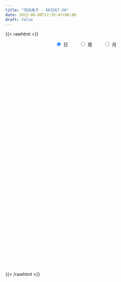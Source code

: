 ```yaml
---
title: "鸿远电子 - 603267.SH"
date: 2022-06-08T17:35:47+08:00
draft: false
---
```

{{< rawhtml >}}
    <div style="text-align: center">
        <label style="padding: 1rem;"><input style="margin-right: .5rem" type="radio" name="period" value="D" checked onclick="period_change(this)">日</label>
        <label style="padding: 1rem;"><input style="margin-right: .5rem" type="radio" name="period" value="W" onclick="period_change(this)">周</label>
        <label style="padding: 1rem;"><input style="margin-right: .5rem" type="radio" name="period" value="M" onclick="period_change(this)">月</label>
    </div>
    <div id="chart" style="height: 700px;"></div> 
    <script type="text/javascript">
        const D_v = [43141.83,29048.42,32353.01,30503.18,30445.21,25031.97,23587.28,33005.43,19683.61,24617.39,39263.35,33579.67,48198.48,35612.3,30604.95,29265.1,25109.44,26758.38,29722.89,25357.66,24746.61,48402.44,44774.3,25515.26,33981.61,82588.04,53674.56,33050.2,65013.13,55854.11,64461.54,48207.01,44219.9,61256.23,53849.07,63686.63,64921.54,42281.56,53382.6,63014.91,54205.61,68652.37,30399.33,67194.15,70338.41,70412.81,61334.3,63821.5,44338.55,55784.69,60616.47,47210.35,57669.63,50994.28,55653.76,45049.71,63276.53,90472.94,95314.59,51118.41,79537.2,66409.33,52621.38,42170.58,57058.24,35518.85,39644.55,48940.51,40802.37,43531.4,41605.01,31718.88,23770.56,40218.52,30026.61,18498.68,22934.28,14579.29,19950.59,20730.12,16554.65,19260.76,13306.2,25709.96,18086.76,14112.85,37203.84,43027.55,36423.64,24185.33,14544.6,15799.61,11103.43,17314.78,21115.48,23103.57,25090.99,19774.74,20203.87,16973.86,19174.58,12893.69,26707.46,21388.61,25706.38,45304.97,28221.59,42326.83,39244.0,21349.43,26186.2,40488.94,19089.32,27860.31,44343.27,25841.49,21495.28,30907.86,22725.88,22699.25,8807.2,16894.44,20570.72,26966.31,12324.39,28352.2,34058.82,18524.0,11844.8,25401.18,19088.67,13665.39,25076.58,32801.16,31599.23,17178.04,18196.26,41749.88,21616.09,27033.49,29461.7,44638.42,27135.44,24320.85,23847.88,29204.0,20233.3,29926.71,25025.84,28908.2,26636.81,25036.55,17745.97,15227.82,19673.34,29799.62,35529.41,37499.9,28967.83,34488.11,29671.6,29230.14,32177.83,43383.85,57022.27,49739.87,33761.36,23720.13,26307.33,33736.57,32725.99,37817.07,46352.79,33108.4,35515.24,42805.3,22327.56,27024.65,34096.47,28271.61,26994.97,37012.45,32922.08,42117.57,32769.77,21709.95,28762.45,29310.9,27505.06,39804.93,37281.66,26642.13,28523.05,25775.82,26036.15,28780.7,33004.32,31748.96,17957.04,17478.1,13560.89,17178.82,18398.73,17782.76,18200.64,33342.65,19596.48,18611.05,18002.77,20397.01,45161.13,44661.86,45015.07,37166.81,21611.85,16152.35,20054.84,18535.35,11793.65,21695.44,22135.77,12932.73,18468.91,10334.0,11104.4,13334.39,12533.89,15507.46,7326.45,20616.94,22857.54,46929.33,34631.72,16673.65,48962.18,29036.6,28214.4,19296.27,36357.72,19325.54,14643.86,25762.96,21959.48,14837.87,15299.97,14437.39,22898.15,18069.01,29440.58,14705.7,25391.48,19390.93,30692.1,32117.59,15803.06,24151.94,38150.49,26986.16,16924.34,20326.68,19693.81,32256.32,32458.35,25831.65,20750.68,32366.57,46092.27,27552.79,27781.29,37672.96,39700.86,52908.29,47991.06,39225.0,31541.12,38403.67,29680.5,31627.12,52041.33,69412.31,58190.2,61102.1,39393.92,51977.74,38394.04,52897.55,48074.71,44537.92,35848.71,24481.01,35398.37,53485.27,74560.6,34526.7,35167.52,40887.37,46256.44,41633.99,25691.99,30811.12,31376.53,38152.52,58880.24,54752.0,37069.15,24603.3,22421.26,26389.12,30373.96,33461.96,57592.83,51730.64,93431.02,50470.37,40411.84,65203.81,52814.37,31055.57,28017.38,15659.44,32808.19,24780.08,19077.91,22906.95,24028.78,20530.79,22270.2,20959.12,17890.51,19116.3,15241.5,16171.6,31602.79,19449.76,27349.34,37694.11,18283.59,13317.93,14260.23,19179.31,18842.37,15397.37,14143.6,11319.2,14673.11,22767.04,35078.56,23603.2,17852.89,15521.1,13522.91,22344.07,25149.72,22636.55,25915.55,20598.41,18222.94,24968.07,66440.43,21461.02,23378.6,13944.37,12759.35,26830.19,31055.4,19856.97,14971.43,18208.02,12309.98,21160.34,20734.76,30169.95,44254.95,32073.54,43393.14,49664.37,24173.74,19774.65,18063.18,12236.6,18390.23,17863.82,19977.7,24663.94,16717.52,18649.87,22078.75,13494.08,17820.33,16007.53,16507.21,10509.9,16288.76,13226.06,12378.73,11083.85,12145.04,21397.88,14857.27,16297.54,37816.54,19549.78,21194.83,29971.99,17521.11,31837.28,41932.93,40957.77,29323.66,25386.76,22672.31,14361.65,19567.96,17354.68,22996.17,23919.06,16648.51,17166.71,12788.6,16324.16,15462.46,9006.06,10498.52,15516.12,11453.94,10922.82,9649.67,9874.9,19838.41,14180.22,21112.28,29709.02,11595.09,19157.8,37803.45,18961.28,26525.76,17952.53,21329.91,18815.73,20911.14,20743.85,21330.92,18078.4,24933.56,38850.63,32905.98,66790.23,27497.98,15462.92,18990.21,13861.0,12550.0,21177.49,18943.01,18893.13,22030.47,16539.62,17340.36,28311.75,16435.74,19389.13,18178.04,14731.6,9859.85,17695.39,24819.86,13338.74,12316.54,10753.83,22383.98,27433.39,24516.16,18716.25,15298.13,18336.07,17661.36,19987.55,15518.1,16209.91,11994.42,8923.29,11126.57,10548.53,7859.12,11840.7,8723.15,16525.53,8023.05,17926.94,8368.2,13626.72,12476.1,12627.46,13029.86,10286.04,14250.35,17781.57,12150.61,9228.46]
const D_histogram = [0.0,-0.0146780627,-0.1341178205,-0.3235022709,-0.5313834641,-0.7259859184,-0.6987456478,-0.6541857902,-0.5804699316,-0.4418813539,-0.1840122251,-0.9595899936,-1.4191791993,-1.6195625116,-1.6337122073,-1.5521960343,-1.3859267266,-1.2218708781,-1.0197070296,-0.8351166544,-0.6265562899,-0.325685008,-0.0572897426,0.1244805522,0.2606507005,0.5340912662,0.7478307276,0.8525294094,0.9893037301,1.067196427,1.0499753347,1.0635458499,1.0703061642,1.1114856269,1.0961560355,1.1841117654,1.2599338652,1.2338742774,1.1986706034,0.9973048556,0.7613397622,0.4581633578,0.2591733545,0.3976166434,0.4905040191,0.6286226432,0.7232386856,0.6327319529,0.4824649004,0.4840373679,0.67914981,0.7872349178,0.7560933375,0.7901205865,0.6648513813,0.5328581087,0.7520759327,1.0027215987,1.2972079134,1.3346589808,0.8805300448,0.8982414153,0.799008014,1.0331844087,1.1560182448,1.0398084339,1.0040453793,0.8083310149,0.6981926942,0.3899652584,-0.0628895072,-0.2232177008,-0.2474420234,-0.0690152553,-0.026761138,-0.1026439153,-0.1813522156,-0.3249388651,-0.5813326125,-0.8426119739,-1.1079289571,-1.2987163139,-1.33282567,-1.2288067275,-1.1333994017,-1.0158135316,-0.5984431869,-0.0666576724,0.3725461043,0.6277402836,0.7725758402,0.7546480581,0.5835072225,0.4011963408,0.420914385,0.4912387546,0.515085723,0.4352635145,0.2617470009,0.2352007413,0.1861181469,0.1416515966,-0.2361471673,-0.1994521193,-0.3983781214,-0.805764779,-1.2548859604,-1.0126164204,-0.8221922013,-0.7425714651,-0.5536394201,-0.5996730451,-0.5530733089,-0.2549511712,0.2891579806,0.4911195777,0.5071283228,0.4703225636,0.1613167387,-0.1824906834,-0.3707662032,-0.3027855948,-0.1849140077,-0.3133925365,-0.5224588332,-0.2063756201,0.1394114721,0.3105115038,0.3847801874,-0.0958949023,-0.3188790877,-0.2734814747,-0.1592648739,0.2305015953,0.6399172574,0.7955826074,0.9794252304,1.2813782682,1.4426910005,1.3560516692,1.4109276325,1.2593161456,1.4141290444,1.3520801321,1.4516677936,1.1832734012,1.0057615905,0.9943346119,0.7534872679,0.7754214651,0.6853670944,0.6546381418,0.5182604549,0.2322873819,0.0233658466,0.0753012966,0.8570962436,1.7011430007,1.9757653233,2.3289658835,2.0719702877,1.5293336333,1.1989363369,0.3103305503,-0.9333287572,-1.325164077,-1.3452410537,-1.4740802962,-1.034286468,-0.8950439266,-0.874135604,-0.6610191125,-0.7991354729,-0.7265013433,-1.1499759292,-1.9438208975,-2.2804797691,-2.1871219787,-2.539543163,-2.6423096183,-2.895637923,-3.1015641073,-2.2873342814,-1.9254282137,-2.0007356956,-2.0952361537,-2.5468632711,-2.6216825124,-2.2832261047,-1.1462522447,-1.2371572386,-1.2253584439,-1.1553088729,-1.0395769494,-0.9818726278,-0.7507276618,-1.0683905121,-1.5660818829,-1.4768669511,-1.2297849954,-1.098759264,-1.0978082774,-0.881095739,-0.4676626672,0.0784583789,0.8327388563,1.2414527326,1.5484396866,1.7656624394,1.6935930187,1.5543524436,2.0883337791,2.5386367578,2.1795787031,2.1407587621,1.8377737638,1.4817414503,1.1817752111,0.8948816072,0.9176373388,0.3641025817,0.0034050041,-0.1760438816,-0.4177907534,-0.6868743259,-0.7570332173,-0.89749416,-0.9890091614,-1.0025891472,-1.1449279751,-0.8984120121,-0.4254262774,-0.2236064878,-0.2260690538,-0.6137508558,-0.6742414499,-1.0495283808,-1.4724229807,-1.7107320769,-1.6637925011,-1.7041291257,-1.2181730635,-0.6892502263,-0.2795299233,0.1903505301,0.5063083407,0.6659537529,0.8811120818,1.4043189542,1.5341247382,1.6559420159,1.4811562655,1.7216709898,1.8307079268,1.6394030999,1.0038512594,0.3742388204,0.171065544,-0.0315318016,-0.2032923344,-0.358382991,-0.5725740829,-0.866796287,-1.0042427621,-0.9950024289,-0.8996963473,-0.3940979871,0.1082085493,0.3170301617,0.0207160901,-0.0432055155,0.4261636609,0.7568509235,1.1181246607,1.046951355,0.483987959,0.0847211904,-0.3494743826,0.0629409876,0.7940561068,1.3618725984,1.748518094,1.8939706815,2.2241128876,2.3642887379,2.7070649732,2.3000843708,2.4124823192,2.2538180825,1.9450304463,1.7562044063,1.933728756,1.2007791874,0.219389125,0.4287260063,0.7144764152,0.6990233695,-0.1250326469,-0.3473051781,-0.3739537052,-0.3599789367,-0.6089102295,0.1635035787,0.5122156926,0.4131772418,0.198567969,-0.1140573283,-0.6641982212,-0.5715114219,-0.1586027869,0.4879758401,0.6812210507,-0.0365594947,-0.7624233924,-1.5256790367,-2.5752074366,-2.6934780522,-2.6292538691,-2.9343102165,-3.0626863124,-3.2676381218,-3.0518418776,-2.6596484984,-2.1726667137,-1.8574481263,-1.5626226071,-1.6587861661,-1.6708276703,-1.5478461608,-1.6399060182,-1.6418441506,-1.4334805268,-0.6555121163,-0.0078148055,0.4387798824,1.2377992337,1.4778249396,1.559579036,1.1539379966,1.3197890223,1.3598872394,1.186414702,1.2339142357,1.2014614411,0.8696082194,0.7898983559,1.2177733403,1.1338464676,1.0168505599,0.9301682036,0.7602488163,0.9582330496,0.9090187081,0.9587292738,1.1920119812,1.2637558277,0.9180932899,0.5336054289,-0.3623521723,-0.9324859594,-0.9051790356,-0.8359044415,-0.6992937834,-0.1437779031,-0.2256048176,-0.3932246546,-0.326051495,-0.2772278673,-0.2948015886,-0.2088089823,-0.0236443667,0.408670473,1.3877531756,1.5982307657,1.9906670539,2.4088627501,2.0423210638,1.5028913036,1.1109709972,0.591479855,-0.011441859,0.008258043,0.0840253834,0.123762801,-0.0286500998,-0.2123956291,-0.3865182068,-0.4271760571,-0.7863179948,-1.2019306823,-1.5933118796,-1.8738811357,-1.6875780093,-1.5783289881,-1.5424800294,-1.1157639784,-0.8002052033,-0.258882092,0.0426088666,-0.1207907569,-0.8207281081,-1.3850724973,-1.9389027941,-2.5088507547,-2.7501712594,-2.8323280187,-2.709511642,-2.2000232484,-1.1258930433,-0.2806462649,0.0647646799,0.3147589394,0.4062478648,0.5164730636,0.744443727,0.6247727578,0.408204263,0.4125498458,0.131719071,-0.5891256289,-0.5319310709,-0.5115291007,-0.6251343735,-0.6889936318,-0.4295756011,-0.51941292,-0.5810326888,-0.5131980675,-0.3085361891,-0.4155123535,0.2013302908,0.2849796845,0.3172169764,0.8483328948,1.584503225,1.732442313,1.4674386478,1.3625908539,1.1869322862,0.405416743,-0.3896856435,-0.4423591785,-0.7062195291,-0.9766015133,-1.2857255192,-1.6095697036,-1.4854824081,-1.6772637585,-1.5904710754,-1.7218388513,-1.463487718,-1.2365574128,-1.2758004803,-1.3326829472,-1.2727103831,-0.97381252,-0.8194078333,-0.6239490689,-0.6962093499,-0.8670782729,-0.8003638638,-1.125030996,-1.1476526553,-1.2388088883,-1.2746981251,-1.2347843433,-0.6724714787,-0.1750725211,0.0989727546,0.0346379128,0.2235464466,0.0234258878,-0.2479964453,0.0639720412,0.4079250934,1.2379793656,2.0870618039,2.2880685449,2.4091845955,2.8015147919,2.8978194173,2.7720388967,2.7913238984,2.6829237485,2.6197814059,2.360897501,2.0519725765,1.643428325,1.275631138,0.7378718927,0.2860181168,0.2390660453,0.4037807552,0.3948570509,0.5191751113,0.5418931598,0.7812165381,1.0092369226,0.9083182095,0.7454839645]
const D_fast = [0.0,-0.0183475783,-0.1713167913,-0.4415768095,-0.7823038686,-1.1584028025,-1.3058489438,-1.4248355338,-1.4962371581,-1.4681189189,-1.2562528464,-2.2717281132,-3.0861121188,-3.691386059,-4.1139638065,-4.4204966421,-4.600709016,-4.7421208871,-4.7948837959,-4.8190725844,-4.7671512923,-4.5477012625,-4.2936284327,-4.0807379998,-3.8794051764,-3.4724417942,-3.0717446509,-2.7539136167,-2.3698133635,-2.0251215599,-1.7798488184,-1.5003918408,-1.2260549854,-0.907004116,-0.6482946985,-0.2643110272,0.1264945389,0.4089035205,0.6733674972,0.7213279634,0.6756978105,0.4870622456,0.3528655808,0.5907130306,0.8062264111,1.101500696,1.3769264099,1.4446026653,1.414951838,1.5375336474,1.902433542,2.2073273792,2.3652091334,2.596766529,2.6377101691,2.6389314237,3.0461682308,3.5474942965,4.1662825896,4.5373984022,4.3034019773,4.5456737017,4.6461923039,5.1386648008,5.5505031981,5.6942454957,5.9094937858,5.9158621752,5.9802720281,5.7695359068,5.3009587644,5.0848261456,4.9987413172,5.1599142714,5.1954781042,5.0939343481,4.9698879939,4.7450666282,4.3433397276,3.8714073728,3.3291081503,2.813641715,2.4463259414,2.243143202,2.0552006774,1.9188331646,2.1865927126,2.701713809,3.2340541118,3.646183362,3.9841628786,4.154897111,4.129633081,4.0476212845,4.172567925,4.3657019833,4.5183203823,4.5473140525,4.4392342892,4.4714882149,4.4689351572,4.4598815061,4.0230459504,4.0098779685,3.7113574361,3.1025295838,2.3396869122,2.3288023472,2.3136785159,2.2076563858,2.2581785758,2.0622266896,1.9705580985,2.2049424434,2.8213410903,3.1460825819,3.2888734077,3.3696482894,3.1009716492,2.7115415562,2.4305744856,2.4228586953,2.4945017805,2.2876751176,1.9479941125,2.2124834207,2.5931233809,2.8418512885,3.012315019,2.5076662037,2.2049622464,2.1819894907,2.256389873,2.703781741,3.2731767175,3.6277377193,4.0564366499,4.6787342548,5.2007197372,5.4530933233,5.8607011947,6.0239187442,6.5322639041,6.8082350248,7.2707396347,7.2981635925,7.3720921795,7.6092488539,7.5567733269,7.7725628904,7.8538502932,7.9867808761,7.9799683029,7.7520670754,7.5489870017,7.6197477759,8.6158167838,9.8851492911,10.6537129445,11.5891549755,11.8501519517,11.6898487057,11.6591854935,10.8481623444,9.3711708476,8.6480445085,8.2916572684,7.7942979519,7.9755201632,7.8910017228,7.6933761445,7.7412378579,7.4033376292,7.2943464229,6.5833778548,5.3035776621,4.3967988482,3.943376144,2.9560691689,2.192725309,1.2154875235,0.2341703124,0.476566568,0.3571155822,-0.2183758235,-0.83668532,-1.9250282553,-2.6552681247,-2.8876182432,-2.0372074444,-2.4374017479,-2.7319425641,-2.9507202114,-3.0948825252,-3.2826463606,-3.2391833101,-3.8239437884,-4.7131556299,-4.9931574359,-5.053521729,-5.1971858136,-5.4706868963,-5.4742482927,-5.1777308878,-4.611995247,-3.6495300555,-2.930452996,-2.2363561204,-1.5777177578,-1.2263889237,-0.9770413879,0.0790233924,1.1639855605,1.3498221816,1.8461919311,2.0026503738,2.0170534229,2.0125309865,1.9493577843,2.2015228506,1.739013739,1.3791674124,1.1557075563,0.8095129961,0.3687108421,0.1092936464,-0.2555408363,-0.594308128,-0.8585354007,-1.2871062223,-1.2651932623,-0.898564097,-0.7526459293,-0.8116257588,-1.3527452747,-1.5817962314,-2.2194652574,-3.0104656026,-3.6764577179,-4.0454662674,-4.5118351735,-4.3304223771,-3.9738120964,-3.6339742743,-3.1165061883,-2.6739712926,-2.3478374422,-1.9124010928,-1.0381144818,-0.5247775133,0.0110252684,0.2065285844,0.877461056,1.4441749748,1.6627209228,1.2781318972,0.7420791633,0.581672273,0.3711919769,0.1486083605,-0.0960780438,-0.4534126564,-0.9643339323,-1.352841098,-1.592351372,-1.7219693772,-1.3148955138,-0.78553684,-0.4974576872,-0.7885927363,-0.8633157207,-0.2874056291,0.2324943644,0.8732992668,1.0638637998,0.6218973935,0.2438109225,-0.2777532461,0.150397371,1.0800265169,1.9883111581,2.8120861771,3.4310314351,4.317201863,5.0484498978,6.0679923764,6.2360328667,6.9515513949,7.3563416788,7.5338116542,7.7840367158,8.4449932544,8.0122384827,7.0856957016,7.4022140845,7.8665835972,8.0258863938,7.1705722157,6.8614733899,6.7413364365,6.6653164709,6.2641576207,7.0774473236,7.5542133606,7.5584692202,7.3935019397,7.0523623103,6.3361718621,6.2859808059,6.6592387442,7.4278113313,7.7913618045,7.0644413855,6.1479716397,5.0032962362,3.3099659771,2.5183258485,1.9252365643,0.8866026628,-0.0074450112,-1.029306351,-1.5764705763,-1.8491893217,-1.9053742154,-2.0545176596,-2.1503477921,-2.6612078926,-3.0909563145,-3.3549363451,-3.856972707,-4.2693718771,-4.419378385,-3.8052880036,-3.1595443942,-2.6032547357,-1.494785576,-0.8853036352,-0.4136547797,-0.53081132,-0.0350130388,0.3450569882,0.4681881264,0.8241662189,1.0920787846,0.9776276178,1.0953923433,1.8277106627,2.0272454069,2.1644621392,2.3103218338,2.3304646506,2.7680071463,2.9460474818,3.2354403659,3.7667260686,4.154408872,4.0382696567,3.787183153,2.8006375087,1.9973822317,1.7983943967,1.6586928804,1.6204800926,2.1400514972,2.0018233782,1.7358973776,1.7215576634,1.7010743243,1.6098002058,1.6435905665,1.8228440905,2.3573265485,3.6833475449,4.2933828265,5.1834858781,6.2038972619,6.3479358416,6.1842289073,6.0700513501,5.6984301717,5.0926479929,5.1144124056,5.2111860919,5.2818642097,5.1222887839,4.8854443474,4.614692218,4.4672403534,3.911518917,3.195423559,2.4057143917,1.6566748517,1.4210834759,1.13575025,0.7859792013,0.9337542577,1.049261732,1.5258643204,1.8380074956,1.6444101828,0.7392908046,-0.1713217088,-1.2098777042,-2.4070383535,-3.335901673,-4.126140437,-4.6807019708,-4.7212193893,-3.928562445,-3.1534772328,-2.7918751181,-2.4631911237,-2.2701402321,-2.0307967674,-1.6167151723,-1.580192952,-1.694710381,-1.5872273368,-1.8351283439,-2.7032544509,-2.7790426607,-2.8865229657,-3.1564118318,-3.392519498,-3.2404953676,-3.4601859166,-3.6670638575,-3.7275287531,-3.6000009219,-3.8108551748,-3.1436799578,-2.9887856429,-2.8772441069,-2.1340449649,-1.0017488284,-0.4206991622,-0.3188431654,-0.0830432458,0.0380312581,-0.6421300994,-1.5346538968,-1.6979172264,-2.1383324593,-2.6528648218,-3.2834202075,-4.0096568178,-4.2569401243,-4.8680374143,-5.1788625,-5.7406899888,-5.8482107851,-5.930419833,-6.2886130206,-6.6786662243,-6.936871256,-6.8814265229,-6.9318737945,-6.8924022973,-7.1387149158,-7.526353407,-7.6597299639,-8.2656548451,-8.5751896682,-8.9760481232,-9.3306118914,-9.5993941953,-9.2051992005,-8.7515683732,-8.4527799087,-8.5084552724,-8.2636601269,-8.4579242137,-8.7913456582,-8.4633841614,-8.0174498358,-6.8779007222,-5.5070528329,-4.7340289558,-4.0106167562,-2.9179078619,-2.0971483822,-1.5299191787,-0.8128032023,-0.2504724151,0.3413305938,0.6726710641,0.8767392837,0.8790521135,0.8301627111,0.4768714389,0.0965221922,0.1093366321,0.3749965307,0.4647870892,0.7188989274,0.8770902658,1.3117177787,1.7920473938,1.9182082331,1.9417449792]
const D_slow = [0.0,-0.0036695157,-0.0371989708,-0.1180745385,-0.2509204045,-0.4324168841,-0.6071032961,-0.7706497436,-0.9157672265,-1.026237565,-1.0722406213,-1.3121381197,-1.6669329195,-2.0718235474,-2.4802515992,-2.8683006078,-3.2147822894,-3.520250009,-3.7751767664,-3.98395593,-4.1405950024,-4.2220162545,-4.2363386901,-4.205218552,-4.1400558769,-4.0065330604,-3.8195753785,-3.6064430261,-3.3591170936,-3.0923179868,-2.8298241532,-2.5639376907,-2.2963611496,-2.0184897429,-1.744450734,-1.4484227927,-1.1334393263,-0.824970757,-0.5253031061,-0.2759768922,-0.0856419517,0.0288988878,0.0936922264,0.1930963872,0.315722392,0.4728780528,0.6536877242,0.8118707124,0.9324869375,1.0534962795,1.223283732,1.4200924615,1.6091157959,1.8066459425,1.9728587878,2.106073315,2.2940922982,2.5447726978,2.8690746762,3.2027394214,3.4228719326,3.6474322864,3.8471842899,4.1054803921,4.3944849533,4.6544370618,4.9054484066,5.1075311603,5.2820793338,5.3795706484,5.3638482716,5.3080438464,5.2461833406,5.2289295267,5.2222392422,5.1965782634,5.1512402095,5.0700054933,4.9246723401,4.7140193467,4.4370371074,4.1123580289,3.7791516114,3.4719499295,3.1886000791,2.9346466962,2.7850358995,2.7683714814,2.8615080075,3.0184430784,3.2115870384,3.4002490529,3.5461258586,3.6464249437,3.75165354,3.8744632286,4.0032346594,4.112050538,4.1774872882,4.2362874736,4.2828170103,4.3182299095,4.2591931176,4.2093300878,4.1097355575,3.9082943627,3.5945728726,3.3414187675,3.1358707172,2.9502278509,2.8118179959,2.6618997346,2.5236314074,2.4598936146,2.5321831097,2.6549630042,2.7817450849,2.8993257258,2.9396549105,2.8940322396,2.8013406888,2.7256442901,2.6794157882,2.6010676541,2.4704529458,2.4188590407,2.4537119088,2.5313397847,2.6275348316,2.603561106,2.5238413341,2.4554709654,2.4156547469,2.4732801457,2.6332594601,2.8321551119,3.0770114195,3.3973559866,3.7580287367,4.097041654,4.4497735622,4.7646025986,5.1181348597,5.4561548927,5.8190718411,6.1148901914,6.366330589,6.614914242,6.803286059,6.9971414253,7.1684831988,7.3321427343,7.461707848,7.5197796935,7.5256211551,7.5444464793,7.7587205402,8.1840062904,8.6779476212,9.2601890921,9.778181664,10.1605150723,10.4602491566,10.5378317941,10.3044996048,9.9732085856,9.6368983221,9.2683782481,9.0098066311,8.7860456495,8.5675117485,8.4022569703,8.2024731021,8.0208477663,7.733353784,7.2473985596,6.6772786173,6.1304981227,5.4956123319,4.8350349273,4.1111254466,3.3357344197,2.7639008494,2.282543796,1.7823598721,1.2585508336,0.6218350159,-0.0335856123,-0.6043921384,-0.8909551996,-1.2002445093,-1.5065841202,-1.7954113385,-2.0553055758,-2.3007737328,-2.4884556482,-2.7555532763,-3.147073747,-3.5162904848,-3.8237367336,-4.0984265496,-4.372878619,-4.5931525537,-4.7100682205,-4.6904536258,-4.4822689117,-4.1719057286,-3.7847958069,-3.3433801971,-2.9199819424,-2.5313938315,-2.0093103868,-1.3746511973,-0.8297565215,-0.294566831,0.1648766099,0.5353119725,0.8307557753,1.0544761771,1.2838855118,1.3749111572,1.3757624083,1.3317514379,1.2273037495,1.055585168,0.8663268637,0.6419533237,0.3947010333,0.1440537465,-0.1421782472,-0.3667812503,-0.4731378196,-0.5290394415,-0.585556705,-0.7389944189,-0.9075547814,-1.1699368766,-1.5380426218,-1.965725641,-2.3816737663,-2.8077060477,-3.1122493136,-3.2845618702,-3.354444351,-3.3068567185,-3.1802796333,-3.0137911951,-2.7935131746,-2.4424334361,-2.0589022515,-1.6449167475,-1.2746276812,-0.8442099337,-0.386532952,0.023317823,0.2742806378,0.3678403429,0.4106067289,0.4027237785,0.3519006949,0.2623049472,0.1191614264,-0.0975376453,-0.3485983358,-0.5973489431,-0.8222730299,-0.9207975267,-0.8937453894,-0.8144878489,-0.8093088264,-0.8201102053,-0.71356929,-0.5243565592,-0.244825394,0.0169124448,0.1379094345,0.1590897321,0.0717211365,0.0874563834,0.2859704101,0.6264385597,1.0635680832,1.5370607536,2.0930889754,2.6841611599,3.3609274032,3.9359484959,4.5390690757,5.1025235963,5.5887812079,6.0278323095,6.5112644985,6.8114592953,6.8663065766,6.9734880781,7.152107182,7.3268630243,7.2956048626,7.2087785681,7.1152901417,7.0252954076,6.8730678502,6.9139437449,7.041997668,7.1452919785,7.1949339707,7.1664196386,7.0003700833,6.8574922278,6.8178415311,6.9398354911,7.1101407538,7.1010008802,6.9103950321,6.5289752729,5.8851734137,5.2118039007,4.5544904334,3.8209128793,3.0552413012,2.2383317707,1.4753713013,0.8104591767,0.2672924983,-0.1970695333,-0.587725185,-1.0024217266,-1.4201286441,-1.8070901843,-2.2170666889,-2.6275277265,-2.9858978582,-3.1497758873,-3.1517295887,-3.0420346181,-2.7325848097,-2.3631285748,-1.9732338158,-1.6847493166,-1.354802061,-1.0148302512,-0.7182265757,-0.4097480168,-0.1093826565,0.1080193984,0.3054939874,0.6099373224,0.8933989393,1.1476115793,1.3801536302,1.5702158343,1.8097740967,2.0370287737,2.2767110921,2.5747140874,2.8906530443,3.1201763668,3.2535777241,3.162989681,2.9298681911,2.7035734322,2.4945973219,2.319773876,2.2838294002,2.2274281958,2.1291220322,2.0476091584,1.9783021916,1.9046017945,1.8523995489,1.8464884572,1.9486560755,2.2955943693,2.6951520608,3.1928188242,3.7950345118,4.3056147777,4.6813376036,4.9590803529,5.1069503167,5.1040898519,5.1061543627,5.1271607085,5.1581014087,5.1509388838,5.0978399765,5.0012104248,4.8944164105,4.6978369118,4.3973542413,3.9990262714,3.5305559874,3.1086614851,2.7140792381,2.3284592307,2.0495182361,1.8494669353,1.7847464123,1.795398629,1.7652009398,1.5600189127,1.2137507884,0.7290250899,0.1018124012,-0.5857304136,-1.2938124183,-1.9711903288,-2.5211961409,-2.8026694017,-2.8728309679,-2.8566397979,-2.7779500631,-2.6763880969,-2.547269831,-2.3611588992,-2.2049657098,-2.102914644,-1.9997771826,-1.9668474148,-2.1141288221,-2.2471115898,-2.374993865,-2.5312774583,-2.7035258663,-2.8109197666,-2.9407729966,-3.0860311687,-3.2143306856,-3.2914647329,-3.3953428213,-3.3450102486,-3.2737653274,-3.1944610833,-2.9823778596,-2.5862520534,-2.1531414751,-1.7862818132,-1.4456340997,-1.1489010282,-1.0475468424,-1.1449682533,-1.2555580479,-1.4321129302,-1.6762633085,-1.9976946883,-2.4000871142,-2.7714577162,-3.1907736558,-3.5883914247,-4.0188511375,-4.384723067,-4.6938624202,-5.0128125403,-5.3459832771,-5.6641608729,-5.9076140029,-6.1124659612,-6.2684532284,-6.4425055659,-6.6592751341,-6.8593661001,-7.1406238491,-7.4275370129,-7.737239235,-8.0559137663,-8.3646098521,-8.5327277218,-8.576495852,-8.5517526634,-8.5430931852,-8.4872065735,-8.4813501016,-8.5433492129,-8.5273562026,-8.4253749293,-8.1158800878,-7.5941146369,-7.0220975006,-6.4198013518,-5.7194226538,-4.9949677995,-4.3019580753,-3.6041271007,-2.9333961636,-2.2784508121,-1.6882264369,-1.1752332928,-0.7643762115,-0.445468427,-0.2610004538,-0.1894959246,-0.1297294133,-0.0287842245,0.0699300383,0.1997238161,0.335197106,0.5305012406,0.7828104712,1.0098900236,1.1962610147]
const D_data = [['2020-05-18', 55.9, 56.69, 55.11, 58.03],['2020-05-19', 57.02, 56.46, 55.99, 57.23],['2020-05-20', 56.7, 54.72, 54.2, 56.7],['2020-05-21', 55.0, 52.81, 52.73, 55.29],['2020-05-22', 52.67, 51.13, 50.75, 53.37],['2020-05-25', 51.27, 49.65, 49.21, 51.3],['2020-05-26', 49.7, 51.33, 49.7, 51.51],['2020-05-27', 51.4, 51.1, 50.92, 53.59],['2020-05-28', 51.47, 51.17, 49.8, 52.2],['2020-05-29', 50.81, 52.01, 50.5, 52.39],['2020-06-01', 52.25, 54.18, 52.25, 54.19],['2020-06-02', 39.0, 39.19, 38.7, 39.98],['2020-06-03', 38.93, 38.63, 38.24, 39.56],['2020-06-04', 38.78, 38.6, 38.39, 39.19],['2020-06-05', 38.6, 38.72, 38.45, 38.93],['2020-06-08', 38.97, 38.44, 38.4, 39.44],['2020-06-09', 38.44, 38.56, 38.15, 38.76],['2020-06-10', 38.56, 37.9, 37.76, 38.8],['2020-06-11', 37.77, 37.95, 37.5, 38.58],['2020-06-12', 37.06, 37.48, 36.93, 37.7],['2020-06-15', 37.23, 37.68, 37.01, 38.12],['2020-06-16', 37.98, 39.24, 37.89, 39.25],['2020-06-17', 39.39, 39.62, 38.86, 39.87],['2020-06-18', 39.55, 39.18, 38.9, 39.59],['2020-06-19', 39.18, 39.03, 38.77, 39.35],['2020-06-22', 39.31, 41.6, 39.31, 41.75],['2020-06-23', 41.59, 42.13, 41.3, 42.43],['2020-06-24', 42.1, 41.74, 41.3, 42.35],['2020-06-29', 41.3, 43.04, 40.6, 43.73],['2020-06-30', 42.98, 43.25, 42.4, 43.5],['2020-07-01', 43.2, 42.65, 42.05, 44.45],['2020-07-02', 42.65, 43.49, 42.22, 43.79],['2020-07-03', 43.66, 43.97, 43.15, 44.36],['2020-07-06', 44.1, 45.1, 43.66, 45.64],['2020-07-07', 45.15, 45.08, 45.0, 46.28],['2020-07-08', 45.08, 47.26, 44.55, 47.98],['2020-07-09', 47.3, 48.35, 47.06, 49.56],['2020-07-10', 47.76, 48.07, 47.6, 49.36],['2020-07-13', 48.11, 48.67, 47.55, 48.84],['2020-07-14', 48.4, 46.77, 46.01, 48.49],['2020-07-15', 47.28, 45.83, 45.5, 48.2],['2020-07-16', 45.76, 44.01, 43.8, 47.8],['2020-07-17', 43.98, 44.25, 43.3, 44.78],['2020-07-20', 45.08, 48.6, 44.51, 48.6],['2020-07-21', 49.06, 49.05, 48.59, 50.43],['2020-07-22', 49.05, 50.75, 48.58, 52.0],['2020-07-23', 50.5, 51.46, 49.39, 51.9],['2020-07-24', 51.6, 49.8, 48.5, 51.98],['2020-07-27', 49.68, 48.97, 48.59, 50.94],['2020-07-28', 49.9, 51.0, 48.62, 51.29],['2020-07-29', 50.7, 54.59, 50.5, 55.08],['2020-07-30', 54.97, 55.1, 53.0, 55.55],['2020-07-31', 54.51, 54.4, 52.6, 55.36],['2020-08-03', 54.89, 56.09, 54.01, 56.77],['2020-08-04', 55.91, 54.7, 53.06, 56.0],['2020-08-05', 53.76, 54.69, 52.11, 55.75],['2020-08-06', 55.84, 60.16, 55.84, 60.16],['2020-08-07', 60.58, 62.88, 58.32, 65.95],['2020-08-10', 65.53, 66.22, 64.28, 69.17],['2020-08-11', 65.15, 65.39, 64.5, 68.55],['2020-08-12', 65.38, 59.46, 58.85, 65.38],['2020-08-13', 60.02, 65.41, 60.02, 65.41],['2020-08-14', 65.41, 64.94, 64.3, 67.26],['2020-08-17', 65.09, 70.79, 65.09, 70.93],['2020-08-18', 70.07, 71.85, 69.3, 75.0],['2020-08-19', 70.89, 70.4, 70.07, 73.72],['2020-08-20', 69.73, 72.5, 69.5, 73.86],['2020-08-21', 72.18, 71.31, 68.23, 73.07],['2020-08-24', 71.4, 72.9, 71.4, 75.47],['2020-08-25', 73.58, 70.48, 69.29, 73.76],['2020-08-26', 70.38, 67.5, 66.61, 71.5],['2020-08-27', 68.15, 70.15, 68.1, 72.0],['2020-08-28', 70.28, 71.92, 69.89, 73.1],['2020-08-31', 72.89, 75.5, 72.7, 76.44],['2020-09-01', 74.5, 75.1, 73.38, 76.7],['2020-09-02', 75.77, 74.22, 73.01, 75.77],['2020-09-03', 74.77, 74.39, 73.61, 76.8],['2020-09-04', 73.0, 73.5, 72.58, 75.4],['2020-09-07', 73.4, 71.35, 70.45, 74.01],['2020-09-08', 70.07, 70.0, 68.22, 71.35],['2020-09-09', 69.8, 68.39, 67.46, 70.45],['2020-09-10', 68.94, 67.73, 67.11, 70.18],['2020-09-11', 68.79, 68.59, 66.83, 69.58],['2020-09-14', 68.75, 70.0, 67.56, 71.3],['2020-09-15', 70.0, 69.96, 68.4, 70.21],['2020-09-16', 70.7, 70.39, 69.05, 71.29],['2020-09-17', 70.61, 75.36, 69.75, 75.95],['2020-09-18', 75.57, 79.5, 75.57, 80.88],['2020-09-21', 78.3, 81.5, 78.29, 84.08],['2020-09-22', 80.1, 81.9, 78.54, 82.81],['2020-09-23', 81.33, 82.61, 80.5, 83.0],['2020-09-24', 82.36, 82.0, 80.4, 83.9],['2020-09-25', 82.41, 80.6, 79.9, 82.97],['2020-09-28', 81.9, 80.41, 78.84, 83.01],['2020-09-29', 81.63, 83.36, 79.5, 84.8],['2020-09-30', 83.15, 85.15, 81.64, 85.2],['2020-10-09', 86.0, 85.79, 82.97, 87.33],['2020-10-12', 85.0, 85.3, 83.8, 86.66],['2020-10-13', 85.04, 84.31, 83.5, 86.58],['2020-10-14', 84.41, 86.41, 83.95, 86.5],['2020-10-15', 86.42, 86.7, 85.79, 89.2],['2020-10-16', 86.49, 87.25, 84.58, 87.69],['2020-10-19', 87.64, 82.5, 80.6, 87.64],['2020-10-20', 83.25, 87.2, 82.03, 87.3],['2020-10-21', 87.2, 84.16, 83.31, 89.8],['2020-10-22', 83.35, 79.99, 76.12, 83.52],['2020-10-23', 79.5, 76.85, 75.95, 80.86],['2020-10-26', 77.6, 84.54, 75.02, 84.54],['2020-10-27', 86.95, 84.79, 82.18, 87.71],['2020-10-28', 84.69, 83.94, 83.7, 85.86],['2020-10-29', 82.5, 85.93, 81.9, 86.49],['2020-10-30', 87.55, 83.3, 82.0, 88.0],['2020-11-02', 82.55, 84.37, 81.29, 85.23],['2020-11-03', 85.21, 88.49, 84.18, 88.66],['2020-11-04', 88.48, 94.23, 87.23, 96.05],['2020-11-05', 94.24, 92.65, 91.28, 94.4],['2020-11-06', 91.8, 91.7, 89.65, 92.48],['2020-11-09', 91.65, 91.78, 87.23, 92.6],['2020-11-10', 90.2, 88.1, 87.19, 90.49],['2020-11-11', 88.5, 86.3, 85.96, 89.66],['2020-11-12', 85.8, 86.99, 85.8, 87.7],['2020-11-13', 86.75, 90.0, 85.42, 90.5],['2020-11-16', 90.04, 91.32, 88.3, 91.88],['2020-11-17', 90.4, 88.38, 83.64, 90.41],['2020-11-18', 87.25, 86.48, 85.99, 89.09],['2020-11-19', 85.5, 93.41, 84.48, 93.5],['2020-11-20', 94.28, 95.9, 92.91, 97.96],['2020-11-23', 97.0, 95.65, 93.07, 97.5],['2020-11-24', 97.3, 95.75, 93.23, 97.3],['2020-11-25', 95.21, 88.18, 88.18, 96.0],['2020-11-26', 88.1, 89.7, 85.85, 90.17],['2020-11-27', 88.91, 92.7, 88.36, 93.49],['2020-11-30', 92.7, 94.17, 91.7, 97.11],['2020-12-01', 93.96, 99.37, 93.01, 99.98],['2020-12-02', 99.4, 102.5, 98.52, 103.9],['2020-12-03', 103.47, 101.82, 100.2, 103.7],['2020-12-04', 101.07, 104.23, 99.42, 104.5],['2020-12-07', 104.28, 108.4, 101.51, 112.0],['2020-12-08', 109.27, 109.5, 108.0, 111.45],['2020-12-09', 109.74, 108.28, 107.71, 113.49],['2020-12-10', 109.34, 111.69, 107.3, 116.2],['2020-12-11', 111.49, 110.57, 109.05, 116.38],['2020-12-14', 111.94, 116.2, 111.02, 116.5],['2020-12-15', 114.9, 115.6, 113.67, 119.3],['2020-12-16', 115.61, 119.66, 114.0, 119.88],['2020-12-17', 117.85, 116.5, 112.38, 119.64],['2020-12-18', 116.72, 118.2, 114.89, 118.9],['2020-12-21', 117.55, 121.5, 116.4, 122.6],['2020-12-22', 120.0, 119.6, 116.87, 123.0],['2020-12-23', 120.89, 123.9, 115.55, 124.4],['2020-12-24', 123.5, 123.91, 120.52, 127.76],['2020-12-25', 123.66, 125.9, 120.2, 127.2],['2020-12-28', 127.2, 125.65, 123.5, 127.7],['2020-12-29', 125.43, 124.0, 122.8, 126.5],['2020-12-30', 123.6, 124.8, 122.91, 126.7],['2020-12-31', 124.81, 128.76, 124.81, 129.5],['2021-01-04', 131.7, 141.64, 131.7, 141.64],['2021-01-05', 144.9, 149.0, 143.0, 151.0],['2021-01-06', 147.5, 147.58, 141.7, 149.6],['2021-01-07', 146.64, 153.28, 146.09, 153.5],['2021-01-08', 151.63, 149.02, 148.36, 156.58],['2021-01-11', 154.51, 146.14, 145.59, 154.6],['2021-01-12', 146.69, 149.0, 145.32, 152.47],['2021-01-13', 148.26, 140.8, 136.06, 148.62],['2021-01-14', 139.9, 131.8, 129.87, 140.6],['2021-01-15', 130.9, 138.58, 130.9, 141.65],['2021-01-18', 140.0, 142.45, 136.36, 148.09],['2021-01-19', 142.45, 140.9, 139.11, 144.58],['2021-01-20', 140.27, 149.17, 139.58, 150.8],['2021-01-21', 149.9, 147.47, 143.1, 151.0],['2021-01-22', 145.0, 146.95, 140.0, 148.05],['2021-01-25', 146.7, 150.59, 146.7, 157.5],['2021-01-26', 157.05, 146.99, 142.11, 157.05],['2021-01-27', 148.2, 150.0, 148.2, 154.61],['2021-01-28', 149.79, 143.2, 142.8, 156.58],['2021-01-29', 143.5, 135.08, 132.5, 150.88],['2021-02-01', 136.09, 137.04, 134.18, 138.2],['2021-02-02', 138.4, 140.89, 131.36, 141.95],['2021-02-03', 141.14, 133.53, 130.88, 142.4],['2021-02-04', 131.45, 134.08, 128.46, 135.7],['2021-02-05', 136.59, 129.64, 129.52, 137.5],['2021-02-08', 130.75, 127.11, 123.99, 132.99],['2021-02-09', 131.87, 139.82, 127.22, 139.82],['2021-02-10', 140.54, 136.01, 131.91, 143.0],['2021-02-18', 136.31, 130.02, 128.12, 139.2],['2021-02-19', 128.0, 127.89, 124.6, 129.71],['2021-02-22', 127.14, 120.2, 120.2, 128.04],['2021-02-23', 119.93, 121.46, 118.5, 123.22],['2021-02-24', 121.75, 125.34, 121.75, 127.55],['2021-02-25', 125.38, 137.87, 123.18, 137.87],['2021-02-26', 133.6, 124.21, 124.1, 134.6],['2021-03-01', 122.45, 124.1, 121.36, 125.5],['2021-03-02', 125.0, 123.86, 120.08, 127.99],['2021-03-03', 122.0, 123.78, 118.98, 124.98],['2021-03-04', 123.59, 122.4, 117.17, 125.45],['2021-03-05', 121.32, 124.32, 118.31, 129.3],['2021-03-08', 125.88, 116.1, 115.0, 127.29],['2021-03-09', 116.83, 110.15, 105.66, 116.88],['2021-03-10', 114.0, 114.7, 112.26, 116.65],['2021-03-11', 115.23, 115.98, 113.02, 119.18],['2021-03-12', 116.26, 114.05, 113.01, 117.95],['2021-03-15', 114.44, 111.29, 110.5, 114.87],['2021-03-16', 111.46, 113.15, 109.89, 115.65],['2021-03-17', 115.3, 116.12, 110.82, 120.25],['2021-03-18', 116.78, 119.56, 115.05, 121.5],['2021-03-19', 117.2, 125.41, 116.21, 128.49],['2021-03-22', 124.52, 124.45, 123.5, 128.0],['2021-03-23', 125.88, 125.67, 123.76, 128.99],['2021-03-24', 124.69, 126.79, 123.01, 128.49],['2021-03-25', 125.45, 124.5, 123.26, 129.3],['2021-03-26', 123.96, 124.0, 116.16, 129.7],['2021-03-29', 126.54, 134.65, 125.85, 135.0],['2021-03-30', 133.0, 137.89, 132.59, 140.3],['2021-03-31', 137.0, 129.73, 125.18, 137.0],['2021-04-01', 129.02, 134.32, 128.5, 134.97],['2021-04-02', 133.83, 131.67, 131.0, 136.95],['2021-04-06', 131.47, 130.6, 126.3, 133.98],['2021-04-07', 130.29, 130.69, 125.01, 132.18],['2021-04-08', 131.71, 130.23, 128.21, 132.59],['2021-04-09', 131.57, 134.29, 131.57, 136.65],['2021-04-12', 134.77, 126.33, 125.9, 134.86],['2021-04-13', 127.0, 126.61, 125.39, 130.75],['2021-04-14', 125.93, 127.54, 123.77, 128.63],['2021-04-15', 127.08, 125.56, 124.0, 128.42],['2021-04-16', 126.48, 123.55, 122.5, 126.96],['2021-04-19', 123.09, 124.68, 120.59, 124.89],['2021-04-20', 127.0, 122.67, 122.06, 127.0],['2021-04-21', 122.63, 121.97, 118.79, 123.8],['2021-04-22', 122.0, 121.9, 121.32, 124.5],['2021-04-23', 122.9, 119.0, 118.5, 124.2],['2021-04-26', 118.54, 123.3, 118.54, 126.38],['2021-04-27', 126.68, 127.5, 120.58, 134.88],['2021-04-28', 127.5, 125.6, 122.09, 129.0],['2021-04-29', 125.36, 123.32, 123.2, 127.18],['2021-04-30', 124.0, 117.0, 113.86, 124.36],['2021-05-06', 118.64, 119.25, 115.57, 122.74],['2021-05-07', 118.11, 113.28, 113.18, 119.26],['2021-05-10', 113.17, 109.31, 107.6, 113.71],['2021-05-11', 109.94, 108.3, 103.57, 110.18],['2021-05-12', 108.02, 109.69, 105.38, 111.39],['2021-05-13', 108.19, 106.89, 104.74, 108.82],['2021-05-14', 108.22, 113.1, 107.5, 113.1],['2021-05-17', 116.0, 115.17, 113.21, 117.8],['2021-05-18', 114.61, 115.36, 112.77, 116.2],['2021-05-19', 115.73, 117.99, 113.68, 119.5],['2021-05-20', 116.5, 118.01, 115.78, 118.99],['2021-05-21', 117.93, 117.37, 113.1, 119.7],['2021-05-24', 117.2, 119.29, 115.52, 119.99],['2021-05-25', 120.5, 125.7, 119.7, 126.8],['2021-05-26', 125.88, 123.4, 123.0, 126.88],['2021-05-27', 124.16, 125.0, 120.72, 125.0],['2021-05-28', 121.84, 122.19, 120.47, 124.28],['2021-05-31', 121.96, 128.71, 121.96, 128.88],['2021-06-01', 129.1, 129.35, 125.69, 132.5],['2021-06-02', 128.48, 126.73, 125.99, 130.33],['2021-06-03', 125.18, 120.0, 119.32, 126.72],['2021-06-04', 121.49, 117.24, 111.46, 121.49],['2021-06-07', 118.13, 120.6, 115.58, 122.5],['2021-06-08', 121.74, 119.62, 117.55, 122.23],['2021-06-09', 119.45, 118.95, 116.98, 123.28],['2021-06-10', 118.62, 118.09, 116.16, 119.36],['2021-06-11', 120.0, 116.0, 113.69, 120.67],['2021-06-15', 115.59, 113.04, 110.93, 116.73],['2021-06-16', 114.2, 113.05, 112.23, 117.84],['2021-06-17', 113.0, 113.67, 112.13, 114.94],['2021-06-18', 113.67, 114.17, 112.0, 115.8],['2021-06-21', 113.01, 120.3, 111.0, 121.03],['2021-06-22', 120.55, 122.75, 119.8, 123.58],['2021-06-23', 122.5, 121.05, 118.21, 124.59],['2021-06-24', 121.5, 114.5, 113.21, 122.0],['2021-06-25', 113.5, 116.31, 113.3, 117.15],['2021-06-28', 117.9, 124.14, 116.31, 127.0],['2021-06-29', 124.0, 124.96, 118.01, 126.51],['2021-06-30', 125.51, 127.92, 121.59, 128.65],['2021-07-01', 128.0, 124.14, 123.96, 129.56],['2021-07-02', 125.0, 116.88, 116.18, 125.75],['2021-07-05', 118.0, 116.57, 114.02, 118.0],['2021-07-06', 116.57, 113.78, 112.72, 117.5],['2021-07-07', 112.7, 124.23, 112.7, 124.87],['2021-07-08', 124.53, 131.7, 123.76, 133.58],['2021-07-09', 131.69, 134.11, 130.0, 137.6],['2021-07-12', 133.32, 135.8, 129.53, 137.53],['2021-07-13', 134.26, 135.87, 134.0, 141.79],['2021-07-14', 131.0, 141.39, 130.87, 145.59],['2021-07-15', 140.51, 142.47, 136.08, 143.99],['2021-07-16', 143.0, 148.79, 137.09, 152.47],['2021-07-19', 148.0, 141.75, 139.0, 153.35],['2021-07-20', 140.5, 149.96, 137.01, 152.0],['2021-07-21', 147.41, 149.0, 146.2, 150.99],['2021-07-22', 148.53, 148.3, 143.99, 149.48],['2021-07-23', 148.84, 150.77, 146.0, 152.0],['2021-07-26', 151.67, 157.71, 151.67, 162.0],['2021-07-27', 157.71, 147.0, 141.94, 158.98],['2021-07-28', 140.67, 140.78, 135.1, 144.5],['2021-07-29', 142.57, 154.86, 142.57, 154.86],['2021-07-30', 158.68, 158.63, 155.16, 163.66],['2021-08-02', 156.16, 157.19, 151.83, 162.5],['2021-08-03', 157.19, 146.05, 145.0, 158.5],['2021-08-04', 146.29, 151.6, 145.77, 152.8],['2021-08-05', 150.39, 154.11, 149.0, 156.49],['2021-08-06', 154.06, 155.3, 152.36, 162.0],['2021-08-09', 155.29, 151.97, 149.05, 156.0],['2021-08-10', 153.0, 167.0, 152.1, 167.17],['2021-08-11', 162.0, 166.0, 158.69, 166.5],['2021-08-12', 164.0, 162.45, 160.89, 169.61],['2021-08-13', 161.93, 161.42, 160.0, 165.5],['2021-08-16', 159.92, 159.82, 155.71, 164.0],['2021-08-17', 159.0, 155.2, 153.71, 161.47],['2021-08-18', 155.21, 162.51, 154.46, 166.5],['2021-08-19', 162.0, 168.58, 158.88, 170.88],['2021-08-20', 165.0, 175.5, 161.0, 180.0],['2021-08-23', 178.91, 173.57, 172.5, 185.3],['2021-08-24', 168.58, 162.0, 156.21, 168.58],['2021-08-25', 160.5, 158.66, 153.0, 161.48],['2021-08-26', 157.5, 154.19, 152.1, 160.3],['2021-08-27', 153.99, 144.92, 142.84, 153.99],['2021-08-30', 145.52, 152.1, 145.28, 154.88],['2021-08-31', 153.5, 152.8, 147.53, 153.5],['2021-09-01', 150.69, 145.88, 142.11, 151.3],['2021-09-02', 144.96, 145.0, 143.01, 147.5],['2021-09-03', 144.0, 140.97, 135.58, 146.9],['2021-09-06', 138.18, 144.0, 135.16, 145.16],['2021-09-07', 143.34, 145.73, 142.52, 150.0],['2021-09-08', 145.3, 147.44, 142.5, 150.15],['2021-09-09', 146.34, 145.85, 141.7, 148.66],['2021-09-10', 146.47, 145.82, 142.6, 147.6],['2021-09-13', 145.5, 140.05, 138.88, 145.5],['2021-09-14', 138.69, 139.3, 138.5, 145.0],['2021-09-15', 139.9, 139.77, 136.68, 140.4],['2021-09-16', 138.88, 135.59, 134.58, 141.5],['2021-09-17', 135.59, 134.8, 133.1, 138.0],['2021-09-22', 134.0, 136.36, 131.86, 137.58],['2021-09-23', 136.36, 144.9, 136.26, 145.99],['2021-09-24', 144.97, 146.42, 142.85, 149.19],['2021-09-27', 145.5, 146.6, 143.46, 149.89],['2021-09-28', 147.68, 154.66, 144.8, 158.0],['2021-09-29', 151.8, 151.2, 148.22, 153.52],['2021-09-30', 150.44, 151.0, 149.87, 154.2],['2021-10-08', 151.0, 144.84, 143.0, 152.5],['2021-10-11', 144.54, 152.13, 143.42, 153.58],['2021-10-12', 150.36, 152.02, 143.0, 153.58],['2021-10-13', 146.53, 149.88, 144.16, 153.15],['2021-10-14', 151.0, 153.2, 148.04, 154.0],['2021-10-15', 152.57, 153.18, 150.01, 154.53],['2021-10-18', 153.18, 149.27, 147.87, 153.8],['2021-10-19', 148.75, 152.01, 148.75, 154.88],['2021-10-20', 152.59, 160.19, 152.59, 164.79],['2021-10-21', 160.62, 155.76, 152.0, 162.0],['2021-10-22', 155.64, 155.81, 153.08, 158.79],['2021-10-25', 156.0, 156.6, 154.42, 159.32],['2021-10-26', 156.82, 155.75, 154.06, 157.48],['2021-10-27', 155.85, 161.37, 154.5, 162.0],['2021-10-28', 160.0, 159.7, 158.06, 167.76],['2021-10-29', 159.7, 162.0, 155.11, 164.21],['2021-11-01', 164.0, 166.28, 161.0, 167.0],['2021-11-02', 166.62, 166.46, 165.61, 170.88],['2021-11-03', 165.0, 161.79, 160.01, 167.9],['2021-11-04', 161.96, 160.36, 157.5, 163.5],['2021-11-05', 160.55, 151.0, 144.88, 161.94],['2021-11-08', 150.0, 151.02, 145.2, 153.25],['2021-11-09', 153.29, 156.7, 150.79, 158.25],['2021-11-10', 156.5, 157.16, 155.01, 159.5],['2021-11-11', 156.38, 158.29, 153.74, 159.5],['2021-11-12', 157.5, 165.41, 157.3, 165.65],['2021-11-15', 165.99, 158.88, 156.58, 166.7],['2021-11-16', 158.01, 157.19, 157.15, 165.19],['2021-11-17', 157.96, 159.87, 152.5, 160.32],['2021-11-18', 158.46, 160.0, 156.28, 162.29],['2021-11-19', 160.86, 159.3, 158.16, 163.26],['2021-11-22', 158.99, 160.85, 155.01, 162.28],['2021-11-23', 160.64, 163.0, 158.01, 164.42],['2021-11-24', 163.0, 168.2, 161.6, 169.55],['2021-11-25', 168.1, 179.91, 167.0, 181.84],['2021-11-26', 179.91, 175.06, 170.29, 179.91],['2021-11-29', 175.03, 180.84, 174.0, 185.98],['2021-11-30', 181.5, 185.63, 178.31, 191.09],['2021-12-01', 182.85, 178.3, 175.11, 185.68],['2021-12-02', 178.0, 175.74, 174.1, 179.96],['2021-12-03', 176.0, 176.8, 175.2, 180.58],['2021-12-06', 176.0, 174.13, 173.2, 179.59],['2021-12-07', 175.0, 171.0, 167.7, 175.86],['2021-12-08', 173.0, 177.95, 172.68, 178.48],['2021-12-09', 177.14, 179.68, 173.16, 180.45],['2021-12-10', 178.8, 180.36, 174.05, 182.52],['2021-12-13', 180.05, 178.42, 176.8, 181.58],['2021-12-14', 177.89, 177.75, 176.3, 183.8],['2021-12-15', 176.46, 177.38, 174.0, 179.38],['2021-12-16', 175.82, 178.85, 174.67, 179.68],['2021-12-17', 178.49, 173.97, 171.0, 179.25],['2021-12-20', 172.91, 171.01, 170.6, 176.0],['2021-12-21', 170.66, 168.6, 166.0, 173.66],['2021-12-22', 169.0, 167.31, 166.06, 171.67],['2021-12-23', 166.33, 171.95, 166.13, 176.87],['2021-12-24', 172.15, 170.89, 168.71, 173.88],['2021-12-27', 168.96, 169.47, 166.51, 172.5],['2021-12-28', 169.47, 174.87, 168.42, 175.51],['2021-12-29', 175.36, 175.0, 174.0, 177.9],['2021-12-30', 175.82, 179.99, 173.57, 182.66],['2021-12-31', 179.99, 179.44, 178.1, 182.55],['2022-01-04', 179.44, 174.21, 172.03, 180.6],['2022-01-05', 173.8, 165.0, 161.51, 174.78],['2022-01-06', 163.8, 162.58, 162.02, 167.0],['2022-01-07', 162.0, 158.48, 156.39, 163.37],['2022-01-10', 156.61, 153.5, 151.0, 157.8],['2022-01-11', 153.0, 153.27, 151.99, 157.5],['2022-01-12', 149.0, 152.01, 148.8, 155.2],['2022-01-13', 152.74, 152.23, 143.98, 153.43],['2022-01-14', 151.0, 156.5, 150.0, 158.18],['2022-01-17', 153.73, 166.16, 153.73, 166.66],['2022-01-18', 166.53, 167.53, 161.61, 167.68],['2022-01-19', 164.09, 164.0, 162.08, 167.39],['2022-01-20', 163.67, 164.17, 161.65, 167.65],['2022-01-21', 162.79, 163.01, 155.2, 164.98],['2022-01-24', 159.05, 163.79, 158.03, 165.8],['2022-01-25', 164.26, 166.34, 163.48, 172.35],['2022-01-26', 166.37, 162.5, 160.0, 167.41],['2022-01-27', 163.0, 160.48, 160.48, 166.66],['2022-01-28', 165.98, 162.71, 156.9, 166.2],['2022-02-07', 163.85, 158.32, 157.58, 165.0],['2022-02-08', 157.99, 149.61, 146.75, 158.98],['2022-02-09', 150.37, 156.8, 146.95, 157.16],['2022-02-10', 157.44, 155.8, 154.02, 158.49],['2022-02-11', 153.25, 153.06, 150.56, 155.89],['2022-02-14', 152.59, 152.3, 150.3, 156.09],['2022-02-15', 151.76, 156.04, 150.71, 157.04],['2022-02-16', 156.61, 151.33, 150.6, 157.0],['2022-02-17', 150.91, 150.4, 149.3, 151.92],['2022-02-18', 149.6, 151.15, 149.48, 152.35],['2022-02-21', 151.96, 152.81, 149.1, 156.88],['2022-02-22', 153.56, 148.4, 147.58, 153.9],['2022-02-23', 147.9, 158.29, 147.9, 159.52],['2022-02-24', 158.0, 153.23, 151.05, 158.99],['2022-02-25', 153.94, 152.68, 152.0, 155.66],['2022-02-28', 153.6, 160.49, 152.33, 162.0],['2022-03-01', 160.39, 167.08, 160.39, 170.08],['2022-03-02', 168.16, 163.1, 162.16, 168.16],['2022-03-03', 164.01, 158.61, 157.01, 164.01],['2022-03-04', 157.22, 160.52, 156.4, 165.58],['2022-03-07', 159.06, 159.71, 158.3, 163.98],['2022-03-08', 159.0, 150.0, 149.48, 162.88],['2022-03-09', 149.73, 145.4, 139.0, 151.69],['2022-03-10', 149.0, 151.9, 149.0, 158.88],['2022-03-11', 149.96, 147.74, 142.16, 151.88],['2022-03-14', 145.99, 145.31, 144.96, 151.19],['2022-03-15', 145.28, 142.08, 140.81, 149.14],['2022-03-16', 145.0, 138.7, 136.0, 146.5],['2022-03-17', 138.0, 142.16, 137.87, 145.65],['2022-03-18', 141.79, 136.32, 127.94, 142.1],['2022-03-21', 133.5, 137.73, 131.0, 138.45],['2022-03-22', 138.0, 133.0, 132.2, 138.0],['2022-03-23', 132.77, 136.35, 132.62, 138.46],['2022-03-24', 135.99, 135.54, 133.23, 137.18],['2022-03-25', 134.13, 131.01, 131.01, 136.92],['2022-03-28', 129.0, 128.74, 127.65, 131.27],['2022-03-29', 128.27, 128.38, 128.16, 135.0],['2022-03-30', 130.33, 130.62, 127.22, 131.78],['2022-03-31', 130.77, 128.46, 125.89, 131.5],['2022-04-01', 127.98, 128.46, 126.92, 131.0],['2022-04-06', 128.46, 124.0, 123.33, 128.6],['2022-04-07', 123.53, 120.54, 119.0, 125.3],['2022-04-08', 120.48, 121.6, 119.68, 123.44],['2022-04-11', 122.97, 114.22, 113.52, 122.97],['2022-04-12', 112.1, 115.11, 112.1, 115.59],['2022-04-13', 114.17, 111.9, 111.13, 115.39],['2022-04-14', 112.61, 110.11, 109.38, 113.5],['2022-04-15', 109.87, 108.89, 106.0, 111.07],['2022-04-18', 107.68, 115.1, 107.52, 119.08],['2022-04-19', 116.0, 115.6, 113.33, 117.77],['2022-04-20', 115.74, 113.64, 112.88, 116.2],['2022-04-21', 113.43, 108.8, 108.2, 116.0],['2022-04-22', 109.89, 111.2, 106.28, 112.69],['2022-04-25', 110.36, 105.18, 102.06, 111.7],['2022-04-26', 104.0, 101.7, 100.5, 107.58],['2022-04-27', 102.7, 107.83, 101.54, 108.3],['2022-04-28', 107.12, 108.99, 105.9, 110.0],['2022-04-29', 110.32, 117.75, 106.58, 118.0],['2022-05-05', 117.5, 122.76, 114.0, 127.5],['2022-05-06', 121.22, 118.2, 118.08, 123.34],['2022-05-09', 118.12, 119.0, 117.0, 120.1],['2022-05-10', 117.0, 125.02, 116.06, 127.6],['2022-05-11', 125.03, 124.16, 123.34, 127.8],['2022-05-12', 123.0, 122.91, 121.97, 125.59],['2022-05-13', 124.0, 126.11, 122.89, 128.74],['2022-05-16', 126.12, 126.0, 125.72, 130.38],['2022-05-17', 125.62, 127.86, 124.11, 128.86],['2022-05-18', 128.0, 126.25, 124.5, 128.0],['2022-05-19', 124.05, 125.65, 122.0, 125.79],['2022-05-20', 126.16, 123.8, 121.0, 128.8],['2022-05-23', 125.03, 123.29, 121.9, 125.3],['2022-05-24', 124.0, 119.46, 119.4, 124.8],['2022-05-25', 119.1, 118.23, 116.67, 121.5],['2022-05-26', 118.37, 122.14, 116.21, 123.88],['2022-05-27', 122.87, 125.36, 122.0, 126.33],['2022-05-30', 124.11, 123.93, 123.02, 126.99],['2022-05-31', 123.93, 126.3, 121.68, 126.81],['2022-06-01', 125.68, 125.89, 124.68, 128.89],['2022-06-02', 126.53, 129.91, 125.0, 129.98],['2022-06-06', 128.75, 131.85, 128.28, 133.38],['2022-06-07', 131.79, 128.97, 127.6, 131.79],['2022-06-08', 129.22, 128.3, 126.43, 129.89]]
const W_v = [1069.92,546873.2,878899.5,462039.79,436433.81,439777.45,414146.24,435935.99,392224.35,245280.54,217191.29,221533.57,383520.41,457954.89,333048.8100000001,379698.1,365336.3200000001,202771.08,194431.13,260803.84,35077.08,113925.21,128912.44,100948.66,132977.47,114189.03,120925.69,132901.77,94277.33,132717.78,110808.15,115672.08,149315.79,157547.14,148623.32,139687.82,100753.45,173510.57,465410.56,347655.3199999999,318001.57,208849.18,166166.09,212167.32,154558.78,119495.04,105776.53,90855.61,125716.11,107737.65,83855.84,188881.57,165491.65,125925.68,187258.75,136213.47,177420.22,169312.8,277755.69,285995.03,269654.82,333101.17,265619.69,305447.22,345000.91,223332.73,181428.22,126257.38,89802.32,138140.96,102056.61,61533.83,25090.99,89020.74,147329.01,169595.4,138629.67,102034.63,122272.44,88524.04,124851.27,164499.58,124741.47,135534.11,82446.75,166156.85,211553.96,150251.38,195598.8,138715.26,112052.1,54479.72,162665.0,135757.85,113749.31,104903.6,121768.44,164607.94,72079.28,74975.81,69319.13,170054.42,57251.0,115386.35,89432.86,106997.7,140915.18,116187.31,111407.25,178800.17,210069.14,240951.46,243765.35,188340.72,238627.46,175770.07,213457.21,170239.13,301247.68,160354.95,111324.51,95477.63,67224.15,96644.97,14260.23,78881.85,113974.8,99174.35,156145.4,98373.53,96401.8,148393.54,155069.08,93132.29,88760.55,72539.46,71862.77,94858.69,162221.08,111312.34,98085.13,64079.8,57417.45,96435.02,120400.82,103131.55,181558.8,88362.11,97583.72,62087.85,79854.01,83612.95,104300.0,37648.91,63772.29,55497.03,60421.01,50193.71,39160.64]
const W_histogram = [0.0,0.4690598291,1.3034621472,1.2250313464,1.1214148347,1.2518625838,1.3540379931,1.5985291497,1.1946214569,0.876287717,0.6818017841,0.3897876955,0.3407964979,0.6488589668,0.644250125,0.9529795006,1.2999863795,1.360737233,1.3461868583,0.7645724016,0.1696244693,-0.2024916177,-0.6459925045,-0.9110416694,-1.2939679945,-1.5094981841,-1.6551465965,-1.663262134,-1.8260182183,-1.6103281311,-1.3807755861,-1.1667370175,-0.8567497161,-0.4358269315,-0.2338400768,-0.0342674403,-0.1222841218,0.0802054197,0.6964881156,1.3952827826,1.4569566107,1.3348271674,1.0325683801,0.3928595967,-0.4269934752,-0.8875897155,-1.2353268518,-1.3547117725,-1.3024786322,-1.0205564135,-0.7826208798,-0.3614972772,-0.3924480373,-0.339834431,-1.1411241357,-1.6640152609,-1.8031568236,-1.6163393152,-1.2619587728,-0.6989148899,-0.5384434874,-0.039510161,0.5848729039,1.5014337343,2.1399468217,2.8408898186,3.1701533771,3.3038726374,2.8863119032,3.1481257251,3.1888071466,3.3016574798,3.196773877,3.0059614231,2.0075644472,1.6260787476,1.7719974772,1.5922366392,1.6991547337,1.3955393478,1.7873790216,2.2592880968,2.8338202799,3.4405650993,3.7189743723,4.8789456672,4.5603329634,4.5216909937,3.358579568,1.9543373909,1.221804105,0.021182857,-1.1265861604,-1.9366238113,-3.1505278655,-3.1663759421,-3.2382097154,-2.7545236713,-2.2640052751,-2.6423621405,-3.1444252781,-3.5278043072,-3.9184228762,-4.0582567696,-3.740335171,-3.1085425781,-2.9295549167,-2.8003188619,-2.7403108463,-2.4672374959,-2.1695042765,-0.803775378,0.9988556801,2.168070724,3.2492870886,3.4971429966,3.8047779258,4.6330712016,2.8836259674,1.3031050048,0.4699414253,-0.8649746299,-0.99759755,-0.8166967392,-1.1323087398,-0.8146435627,-0.4792471758,0.0779639415,-0.3522090295,0.2437047529,0.1414171346,1.0022424802,1.5245945258,1.9200887957,1.5759765806,0.993976778,1.0333169916,-0.4255755867,-1.5348246615,-1.8214651511,-2.0079311509,-2.7139535408,-3.2084785832,-3.3176718304,-2.7693713793,-3.1473177017,-3.9920395903,-4.6860210518,-5.0623245371,-5.4833032402,-6.2710508812,-6.2745528499,-5.5014333759,-4.6588196973,-3.3301214346,-2.4110338338,-1.5443927584,-0.5617201081,0.0503290261]
const W_fast = [0.0,0.5863247863,1.7465926413,1.9744196771,2.151156874,2.594570269,3.0352551766,3.6793786207,3.5741262921,3.4748644814,3.4508289946,3.2562618298,3.2924697568,3.7627469673,3.9192006568,4.4661749075,5.1381783813,5.539113543,5.8611098829,5.4706385266,4.9180967116,4.4953577202,3.8903587073,3.397549125,2.6911308013,2.0982260657,1.5387910042,1.1148599332,0.4955992943,0.3087073488,0.1930659972,0.1154203115,0.2112201838,0.5231862355,0.6667130711,0.8577188474,0.7391311355,0.961672032,1.7520767568,2.7996921194,3.2256051002,3.4371824487,3.3930657565,2.8515718722,1.9249704316,1.2424767623,0.5859079131,0.1278450493,-0.1455414685,-0.1187583532,-0.0764780395,0.2542712439,0.1252084744,0.092863473,-0.9937072656,-1.932602206,-2.5225329746,-2.739800295,-2.7009094458,-2.3125942854,-2.2867337548,-1.7976779686,-1.0270766778,0.2648425863,1.4383423791,2.8495078306,3.9713097334,4.9309971531,5.2350143947,6.2838596479,7.1217428559,8.0600075591,8.7543174255,9.3149953274,8.8184894634,8.8435234506,9.4324415495,9.6507398714,10.1824466493,10.2277161003,11.0664005295,12.1031316289,13.386118882,14.8530049762,16.0611578423,18.440865554,19.2623360911,20.3541168698,20.0306503361,19.1149925067,18.6879102471,17.4925847133,16.0631691558,14.7689755521,12.7674395315,11.9599974694,11.0786112672,10.8736663936,10.798183471,9.7592360704,8.4710666133,7.2057365074,5.8355122193,4.6811141335,4.0639519394,3.9186088877,3.36520782,2.7943641594,2.1692944633,1.8255584397,1.58091559,2.7457006441,4.7980456221,6.5092783471,8.4028164838,9.524958141,10.7837875517,12.7703486278,11.7418098855,10.4870651741,9.771386951,8.2202272382,7.8382049307,7.8149315566,7.2162423711,7.3302466575,7.5458312504,8.1225333531,7.6043081248,8.2611480954,8.1942147608,9.3056007264,10.2091014034,11.0846178723,11.1344998023,10.8009941942,11.0986636558,9.5333771808,8.0404219406,7.2984151632,6.6099663757,5.2254556006,3.9288109124,2.9901997076,2.8461573139,1.6813815661,-0.1613502201,-2.0268369446,-3.6687215641,-5.4605260773,-7.8160364386,-9.3881766198,-9.9904154897,-10.3125067355,-9.8163388314,-9.5000096891,-9.0194668033,-8.17722418,-7.5525927893]
const W_slow = [0.0,0.1172649573,0.4431304941,0.7493883307,1.0297420393,1.3427076853,1.6812171835,2.080849471,2.3795048352,2.5985767644,2.7690272105,2.8664741343,2.9516732588,3.1138880005,3.2749505318,3.5131954069,3.8381920018,4.17837631,4.5149230246,4.706066125,4.7484722423,4.6978493379,4.5363512118,4.3085907944,3.9850987958,3.6077242498,3.1939376007,2.7781220672,2.3216175126,1.9190354798,1.5738415833,1.2821573289,1.0679698999,0.959013167,0.9005531478,0.8919862878,0.8614152573,0.8814666122,1.0555886411,1.4044093368,1.7686484895,2.1023552813,2.3604973764,2.4587122755,2.3519639067,2.1300664779,1.8212347649,1.4825568218,1.1569371637,0.9017980603,0.7061428404,0.6157685211,0.5176565117,0.432697904,0.1474168701,-0.2685869451,-0.719376151,-1.1234609798,-1.438950673,-1.6136793955,-1.7482902674,-1.7581678076,-1.6119495816,-1.2365911481,-0.7016044426,0.008618012,0.8011563563,1.6271245156,2.3487024915,3.1357339227,3.9329357094,4.7583500793,5.5575435486,6.3090339043,6.8109250161,7.217444703,7.6604440723,8.0585032321,8.4832919156,8.8321767525,9.2790215079,9.8438435321,10.5522986021,11.4124398769,12.34218347,13.5619198868,14.7020031277,15.8324258761,16.6720707681,17.1606551158,17.4661061421,17.4714018563,17.1897553162,16.7055993634,15.917967397,15.1263734115,14.3168209826,13.6281900648,13.062188746,12.4015982109,11.6154918914,10.7335408146,9.7539350955,8.7393709031,7.8042871104,7.0271514659,6.2947627367,5.5946830212,4.9096053096,4.2927959357,3.7504198665,3.549476022,3.7991899421,4.3412076231,5.1535293952,6.0278151444,6.9790096258,8.1372774262,8.8581839181,9.1839601693,9.3014455256,9.0852018681,8.8358024806,8.6316282958,8.3485511109,8.1448902202,8.0250784263,8.0445694116,7.9565171543,8.0174433425,8.0527976261,8.3033582462,8.6845068776,9.1645290766,9.5585232217,9.8070174162,10.0653466641,9.9589527675,9.5752466021,9.1198803143,8.6178975266,7.9394091414,7.1372894956,6.307871538,5.6155286932,4.8286992678,3.8306893702,2.6591841072,1.393602973,0.0227771629,-1.5449855574,-3.1136237699,-4.4889821138,-5.6536870382,-6.4862173968,-7.0889758553,-7.4750740449,-7.6155040719,-7.6029218154]
const W_data = [['2019-05-17', 29.15, 35.28, 29.15, 35.28],['2019-05-24', 38.81, 42.63, 38.81, 46.86],['2019-05-31', 41.91, 51.5, 41.12, 54.58],['2019-06-06', 51.04, 43.21, 42.52, 52.52],['2019-06-14', 43.19, 43.47, 42.6, 47.47],['2019-06-21', 43.45, 47.6, 42.7, 49.2],['2019-06-28', 47.77, 49.14, 45.8, 50.79],['2019-07-05', 50.15, 53.32, 47.8, 53.32],['2019-07-12', 52.25, 46.2, 46.0, 52.25],['2019-07-19', 46.47, 46.5, 46.13, 49.46],['2019-07-26', 47.01, 47.67, 44.05, 48.48],['2019-08-02', 47.11, 45.96, 44.9, 48.6],['2019-08-09', 45.88, 48.79, 45.01, 51.4],['2019-08-16', 48.6, 54.8, 48.33, 56.15],['2019-08-23', 54.89, 52.68, 51.18, 57.15],['2019-08-30', 51.99, 58.56, 51.51, 61.35],['2019-09-06', 58.71, 62.25, 58.71, 63.9],['2019-09-12', 62.4, 61.41, 60.5, 65.08],['2019-09-20', 61.53, 62.3, 60.35, 63.83],['2019-09-27', 62.04, 55.08, 54.18, 65.99],['2019-09-30', 55.16, 52.77, 52.66, 55.6],['2019-10-11', 53.0, 53.6, 50.71, 53.95],['2019-10-18', 54.15, 50.81, 50.71, 54.45],['2019-10-25', 50.66, 51.13, 48.5, 51.43],['2019-11-01', 51.29, 47.6, 46.51, 52.55],['2019-11-08', 47.8, 47.49, 45.58, 48.39],['2019-11-15', 47.05, 46.6, 46.35, 48.49],['2019-11-22', 46.53, 47.0, 46.42, 49.24],['2019-11-29', 47.03, 43.56, 42.65, 47.04],['2019-12-06', 43.61, 47.37, 43.31, 47.98],['2019-12-13', 47.66, 47.8, 46.58, 48.28],['2019-12-20', 48.07, 47.99, 47.9, 49.49],['2019-12-27', 47.89, 49.97, 46.73, 50.48],['2020-01-03', 50.15, 52.97, 49.38, 53.5],['2020-01-10', 53.19, 51.78, 51.18, 53.49],['2020-01-17', 51.6, 52.86, 51.32, 54.24],['2020-01-23', 52.86, 49.62, 48.98, 53.32],['2020-02-07', 44.66, 53.68, 40.6, 53.68],['2020-02-14', 59.05, 61.54, 55.88, 63.37],['2020-02-21', 62.0, 67.16, 62.0, 68.98],['2020-02-28', 67.8, 62.61, 61.5, 73.5],['2020-03-06', 64.5, 61.54, 59.59, 66.4],['2020-03-13', 60.1, 59.4, 55.35, 62.39],['2020-03-20', 59.41, 53.53, 51.01, 59.8],['2020-03-27', 51.59, 47.64, 45.8, 51.6],['2020-04-03', 46.19, 48.46, 44.2, 49.58],['2020-04-10', 50.3, 47.11, 46.7, 50.66],['2020-04-17', 46.68, 47.9, 45.92, 49.29],['2020-04-24', 48.1, 48.99, 47.6, 51.5],['2020-04-30', 48.6, 51.99, 46.29, 52.48],['2020-05-08', 51.48, 52.24, 51.0, 53.5],['2020-05-15', 52.15, 55.96, 50.13, 56.97],['2020-05-22', 55.9, 51.13, 50.75, 58.03],['2020-05-29', 51.27, 52.01, 49.21, 53.59],['2020-06-05', 52.25, 38.72, 38.24, 54.19],['2020-06-12', 38.97, 37.48, 36.93, 39.44],['2020-06-19', 37.23, 39.03, 37.01, 39.87],['2020-06-24', 39.31, 41.74, 39.31, 42.43],['2020-07-03', 41.3, 43.97, 40.6, 44.45],['2020-07-10', 44.1, 48.07, 43.66, 49.56],['2020-07-17', 48.11, 44.25, 43.3, 48.84],['2020-07-24', 45.08, 49.8, 44.51, 52.0],['2020-07-31', 49.68, 54.4, 48.59, 55.55],['2020-08-07', 54.89, 62.88, 52.11, 65.95],['2020-08-14', 65.53, 64.94, 58.85, 69.17],['2020-08-21', 65.09, 71.31, 65.09, 75.0],['2020-08-28', 71.4, 71.92, 66.61, 75.47],['2020-09-04', 72.89, 73.5, 72.58, 76.8],['2020-09-11', 73.4, 68.59, 66.83, 74.01],['2020-09-18', 68.75, 79.5, 67.56, 80.88],['2020-09-25', 78.3, 80.6, 78.29, 84.08],['2020-09-30', 81.9, 85.15, 78.84, 85.2],['2020-10-09', 86.0, 85.79, 82.97, 87.33],['2020-10-16', 85.0, 87.25, 83.5, 89.2],['2020-10-23', 87.64, 76.85, 75.95, 89.8],['2020-10-30', 77.6, 83.3, 75.02, 88.0],['2020-11-06', 82.55, 91.7, 81.29, 96.05],['2020-11-13', 91.65, 90.0, 85.42, 92.6],['2020-11-20', 90.04, 95.9, 83.64, 97.96],['2020-11-27', 97.0, 92.7, 85.85, 97.5],['2020-12-04', 92.7, 104.23, 91.7, 104.5],['2020-12-11', 104.28, 110.57, 101.51, 116.38],['2020-12-18', 111.94, 118.2, 111.02, 119.88],['2020-12-25', 117.55, 125.9, 115.55, 127.76],['2020-12-31', 127.2, 128.76, 122.8, 129.5],['2021-01-08', 131.7, 149.02, 131.7, 156.58],['2021-01-15', 154.51, 138.58, 129.87, 154.6],['2021-01-22', 140.0, 146.95, 136.36, 151.0],['2021-01-29', 146.7, 135.08, 132.5, 157.5],['2021-02-05', 136.09, 129.64, 128.46, 142.4],['2021-02-10', 130.75, 136.01, 123.99, 143.0],['2021-02-19', 136.31, 127.89, 124.6, 139.2],['2021-02-26', 127.14, 124.21, 118.5, 137.87],['2021-03-05', 122.45, 124.32, 117.17, 129.3],['2021-03-12', 125.88, 114.05, 105.66, 127.29],['2021-03-19', 114.44, 125.41, 109.89, 128.49],['2021-03-26', 124.52, 124.0, 116.16, 129.7],['2021-04-02', 126.54, 131.67, 125.18, 140.3],['2021-04-09', 131.47, 134.29, 125.01, 136.65],['2021-04-16', 134.77, 123.55, 122.5, 134.86],['2021-04-23', 123.09, 119.0, 118.5, 127.0],['2021-04-30', 118.54, 117.0, 113.86, 134.88],['2021-05-07', 118.64, 113.28, 113.18, 122.74],['2021-05-14', 113.17, 113.1, 103.57, 113.71],['2021-05-21', 116.0, 117.37, 112.77, 119.7],['2021-05-28', 117.2, 122.19, 115.52, 126.88],['2021-06-04', 121.96, 117.24, 111.46, 132.5],['2021-06-11', 118.13, 116.0, 113.69, 123.28],['2021-06-18', 115.59, 114.17, 110.93, 117.84],['2021-06-25', 113.01, 116.31, 111.0, 124.59],['2021-07-02', 117.9, 116.88, 116.18, 129.56],['2021-07-09', 118.0, 134.11, 112.7, 137.6],['2021-07-16', 133.32, 148.79, 129.53, 152.47],['2021-07-23', 148.0, 150.77, 137.01, 153.35],['2021-07-30', 151.67, 158.63, 135.1, 163.66],['2021-08-06', 156.16, 155.3, 145.0, 162.5],['2021-08-13', 155.29, 161.42, 149.05, 169.61],['2021-08-20', 159.92, 175.5, 153.71, 180.0],['2021-08-27', 178.91, 144.92, 142.84, 185.3],['2021-09-03', 145.52, 140.97, 135.58, 154.88],['2021-09-10', 138.18, 145.82, 135.16, 150.15],['2021-09-17', 145.5, 134.8, 133.1, 145.5],['2021-09-24', 134.0, 146.42, 131.86, 149.19],['2021-09-30', 145.5, 151.0, 143.46, 158.0],['2021-10-08', 151.0, 144.84, 143.0, 152.5],['2021-10-15', 144.54, 153.18, 143.0, 154.53],['2021-10-22', 153.18, 155.81, 147.87, 164.79],['2021-10-29', 156.0, 162.0, 154.06, 167.76],['2021-11-05', 164.0, 151.0, 144.88, 170.88],['2021-11-12', 150.0, 165.41, 145.2, 165.65],['2021-11-19', 165.99, 159.3, 152.5, 166.7],['2021-11-26', 158.99, 175.06, 155.01, 181.84],['2021-12-03', 175.03, 176.8, 174.0, 191.09],['2021-12-10', 176.0, 180.36, 167.7, 182.52],['2021-12-17', 180.05, 173.97, 171.0, 183.8],['2021-12-24', 172.91, 170.89, 166.0, 176.87],['2021-12-31', 168.96, 179.44, 166.51, 182.66],['2022-01-07', 179.44, 158.48, 156.39, 180.6],['2022-01-14', 156.61, 156.5, 143.98, 158.18],['2022-01-21', 153.73, 163.01, 153.73, 167.68],['2022-01-28', 159.05, 162.71, 156.9, 172.35],['2022-02-11', 163.85, 153.06, 146.75, 165.0],['2022-02-18', 152.59, 151.15, 149.3, 157.04],['2022-02-25', 151.96, 152.68, 147.58, 159.52],['2022-03-04', 153.6, 160.52, 152.33, 170.08],['2022-03-11', 159.06, 147.74, 139.0, 163.98],['2022-03-18', 145.99, 136.32, 127.94, 151.19],['2022-03-25', 133.5, 131.01, 131.0, 138.46],['2022-04-01', 129.0, 128.46, 125.89, 135.0],['2022-04-08', 128.46, 121.6, 119.0, 128.6],['2022-04-15', 122.97, 108.89, 106.0, 122.97],['2022-04-22', 107.68, 111.2, 106.28, 119.08],['2022-04-29', 110.36, 117.75, 100.5, 118.0],['2022-05-06', 117.5, 118.2, 114.0, 127.5],['2022-05-13', 118.12, 126.11, 116.06, 128.74],['2022-05-20', 126.12, 123.8, 121.0, 130.38],['2022-05-27', 125.03, 125.36, 116.21, 126.33],['2022-06-02', 124.11, 129.91, 121.68, 129.98],['2022-06-10', 128.75, 128.3, 126.43, 133.38]]
const M_v = [1426842.6199999999,1752397.2900000003,1424732.2800000003,1641655.6699999999,1058419.45,459192.7800000001,479864.8200000001,592898.8,462226.73,1304578.02,788530.9,502791.4099999999,564154.7400000001,791072.48,1311259.1599999999,1095427.5999999999,477572.58,431036.14,476537.36,606996.5999999999,723560.9900000001,467912.0800000001,603022.9399999999,424192.84,399760.01,656742.1599999999,981629.7799999999,944584.03,447156.27,306291.23,592371.78,388306.64,466477.24,237090.0699999999,555339.5799999998,346394.43,242996.56,63697.03]
const M_histogram = [0.0,-0.1506096866,-0.3733402424,0.2455540543,0.2517229072,-0.0957791312,-0.5578137487,-0.3220292194,-0.2629301591,0.6197703775,0.1349689729,0.154492194,0.1607179695,-0.4024025987,-0.021331871,1.5665976865,3.0934382427,3.760996186,4.6581665568,7.1553604774,8.7040772597,8.4602566601,8.1323787092,6.5857954422,5.9011190874,4.9813905115,5.9614522624,5.7354045372,5.009353592,4.8134198721,5.7550708649,5.4442153101,3.6795618338,2.0138098723,-1.4096255038,-4.3914752385,-5.7010968923,-6.2989575953]
const M_fast = [0.0,-0.1882621083,-0.5043277246,0.1759550856,0.2450546654,-0.1263921558,-0.7278802106,-0.5726029861,-0.5792364656,0.4584066654,0.0073475041,0.0654937736,0.1118990415,-0.5518221764,-0.1760844164,1.8034945628,4.1036946796,5.7115016694,7.7732136794,12.0592477194,15.7839838166,17.655227382,19.3604441084,19.4603097019,20.250913119,20.576532171,23.0469569875,24.2547603966,24.7810478494,25.7884690975,28.1688878065,29.2190860793,28.3743230614,27.212023568,23.436181816,19.3564632716,16.6215673947,14.448967293]
const M_slow = [0.0,-0.0376524217,-0.1309874822,-0.0695989687,-0.0066682419,-0.0306130247,-0.1700664618,-0.2505737667,-0.3163063065,-0.1613637121,-0.1276214689,-0.0889984204,-0.048818928,-0.1494195777,-0.1547525454,0.2368968762,1.0102564369,1.9505054834,3.1150471226,4.9038872419,7.0799065569,9.1949707219,11.2280653992,12.8745142597,14.3497940316,15.5951416595,17.0855047251,18.5193558594,19.7716942574,20.9750492254,22.4138169416,23.7748707692,24.6947612276,25.1982136957,24.8458073197,23.7479385101,22.322664287,20.7479248882]
const M_data = [['2019-05-31', 29.15, 51.5, 29.15, 54.58],['2019-06-28', 51.04, 49.14, 42.52, 52.52],['2019-07-31', 50.15, 47.0, 44.05, 53.32],['2019-08-30', 46.51, 58.56, 44.9, 61.35],['2019-09-30', 58.71, 52.77, 52.66, 65.99],['2019-10-31', 53.0, 47.47, 46.51, 54.45],['2019-11-29', 47.47, 43.56, 42.65, 49.24],['2019-12-31', 43.61, 51.31, 43.31, 52.6],['2020-01-23', 51.69, 49.62, 48.98, 54.24],['2020-02-28', 44.66, 62.61, 40.6, 73.5],['2020-03-31', 64.5, 46.83, 44.2, 66.4],['2020-04-30', 46.39, 51.99, 45.92, 52.48],['2020-05-29', 51.48, 52.01, 49.21, 58.03],['2020-06-30', 52.25, 43.25, 36.93, 54.19],['2020-07-31', 43.2, 54.4, 42.05, 55.55],['2020-08-31', 54.89, 75.5, 52.11, 76.44],['2020-09-30', 74.5, 85.15, 66.83, 85.2],['2020-10-30', 86.0, 83.3, 75.02, 89.8],['2020-11-30', 82.55, 94.17, 81.29, 97.96],['2020-12-31', 93.96, 128.76, 93.01, 129.5],['2021-01-29', 131.7, 135.08, 129.87, 157.5],['2021-02-26', 136.09, 124.21, 118.5, 143.0],['2021-03-31', 122.45, 129.73, 105.66, 140.3],['2021-04-30', 129.02, 117.0, 113.86, 136.95],['2021-05-31', 118.64, 128.71, 103.57, 128.88],['2021-06-30', 129.1, 127.92, 110.93, 132.5],['2021-07-30', 128.0, 158.63, 112.7, 163.66],['2021-08-31', 156.16, 152.8, 142.84, 185.3],['2021-09-30', 150.69, 151.0, 131.86, 158.0],['2021-10-29', 151.0, 162.0, 143.0, 167.76],['2021-11-30', 164.0, 185.63, 144.88, 191.09],['2021-12-31', 182.85, 179.44, 166.0, 185.68],['2022-01-28', 179.44, 162.71, 143.98, 180.6],['2022-02-28', 163.85, 160.49, 146.75, 165.0],['2022-03-31', 160.39, 128.46, 125.89, 170.08],['2022-04-29', 127.98, 117.75, 100.5, 131.0],['2022-05-31', 117.5, 126.3, 114.0, 130.38],['2022-06-30', 125.68, 128.3, 124.68, 133.38]]
        const D_a = [null,null,null,null,null,49.21,null,null,null,null,54.19,null,null,null,null,null,null,null,null,36.93,null,null,null,null,null,null,null,null,null,null,null,null,null,null,null,null,49.56,null,null,null,null,null,43.3,null,null,null,null,null,null,null,null,null,null,null,null,null,null,null,null,null,null,null,null,null,null,null,null,null,null,null,null,null,null,null,null,null,76.8,null,null,null,null,null,66.83,null,null,null,null,null,null,null,null,null,null,null,null,null,null,null,null,null,null,null,null,null,89.8,null,null,null,null,null,null,null,81.29,null,null,null,null,null,null,null,null,null,null,null,null,null,null,null,null,null,null,null,null,null,null,null,null,null,null,null,null,null,null,null,null,null,null,null,null,null,null,null,null,null,null,null,null,null,null,null,156.58,null,null,null,129.87,null,null,null,null,null,null,157.5,null,null,null,null,null,null,null,null,null,null,null,null,null,null,null,null,null,null,null,null,null,null,null,null,null,105.66,null,null,null,null,null,null,null,null,null,null,null,null,null,null,140.3,null,null,null,null,null,null,null,null,null,null,null,null,null,null,null,null,null,null,null,null,null,null,null,null,null,103.57,null,null,null,null,null,null,null,null,null,null,null,null,null,null,132.5,null,null,null,null,null,null,null,null,110.93,null,null,null,null,null,null,null,null,null,null,null,null,null,null,null,null,null,null,null,null,null,null,null,null,null,null,null,null,null,null,null,null,163.66,null,null,null,null,null,149.05,null,null,null,null,null,null,null,null,null,185.3,null,null,null,null,null,null,null,null,null,null,null,null,null,null,null,null,null,null,null,131.86,null,null,null,158.0,null,null,null,null,null,null,null,null,147.87,null,null,null,null,null,null,null,null,null,null,170.88,null,null,null,null,null,null,null,null,null,null,152.5,null,null,null,null,null,null,null,null,191.09,null,null,null,null,167.7,null,null,null,null,null,null,179.68,null,null,null,null,null,null,null,null,null,null,null,null,null,null,null,null,null,null,143.98,null,null,null,null,null,null,null,172.35,null,null,null,null,146.75,null,null,null,null,157.04,null,null,null,null,147.58,null,null,null,null,170.08,null,null,null,null,null,null,null,null,null,null,null,null,null,null,null,null,null,null,null,null,null,null,null,null,null,null,null,null,null,null,null,null,null,null,null,null,null,100.5,null,null,null,null,null,null,null,null,null,null,130.38,null,null,null,null,null,null,null,116.21,null,null,null,null,null,133.38,null,null]
const W_a = [null,null,null,null,null,null,null,null,null,null,null,null,null,null,null,null,null,65.08,null,null,null,null,null,null,null,null,null,null,42.65,null,null,null,null,null,null,null,null,null,null,null,73.5,null,null,null,null,44.2,null,null,null,null,null,null,58.03,null,null,null,null,null,null,null,43.3,null,null,null,null,null,null,null,null,null,null,null,null,null,null,null,null,null,null,null,null,null,null,null,null,null,null,null,157.5,null,null,null,null,null,null,null,null,null,null,null,null,null,null,103.57,null,null,null,null,null,null,null,null,null,null,null,null,null,null,185.3,null,null,null,null,null,143.0,null,null,null,null,null,null,null,191.09,null,null,null,null,null,143.98,null,null,null,null,null,170.08,null,null,null,null,null,null,null,100.5,null,null,null,null,null,null]
const M_a = [null,null,null,null,null,null,null,null,null,73.5,null,null,null,36.93,null,null,null,null,null,null,null,null,null,null,null,null,null,null,null,null,191.09,null,null,null,null,100.5,null,null]
        const D_b = [[{ coord: ['2020-05-25', 49.56] }, { coord: ['2020-07-17', 49.21] }],[{ coord: ['2021-01-08', 156.58] }, { coord: ['2021-11-17', 129.87] }],[{ coord: ['2021-11-30', 179.68] }, { coord: ['2022-01-25', 167.7] }],[{ coord: ['2022-02-08', 157.04] }, { coord: ['2022-03-01', 147.58] }],[{ coord: ['2022-04-26', 130.38] }, { coord: ['2022-06-06', 116.21] }]]
const W_b = [[{ coord: ['2019-09-12', 65.08] }, { coord: ['2020-07-17', 44.2] }],[{ coord: ['2021-01-29', 157.5] }, { coord: ['2022-03-04', 143.0] }]]
const M_b = []
    </script>
{{< /rawhtml >}}